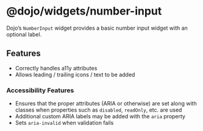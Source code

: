 <span class="citation" data-cites="dojo/widgets/number-input">@dojo/widgets/number-input</span>
===============================================================================================

Dojo’s `NumberInput` widget provides a basic number input widget with an optional label.

Features
--------

-   Correctly handles a11y attributes
-   Allows leading / trailing icons / text to be added

### Accessibility Features

-   Ensures that the proper attributes (ARIA or otherwise) are set along with classes when properties such as `disabled`, `readOnly`, etc. are used
-   Additional custom ARIA labels may be added with the `aria` property
-   Sets `aria-invalid` when validation fails
